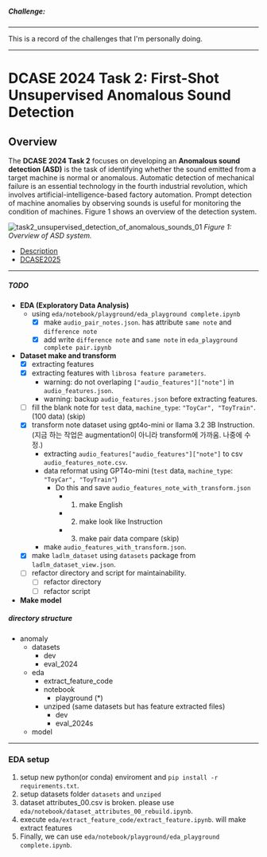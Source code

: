 ##### Challenge:

---

This is a record of the challenges that I'm personally doing.

---

# DCASE 2024 Task 2: First-Shot Unsupervised Anomalous Sound Detection

## Overview

The **DCASE 2024 Task 2** focuses on developing an **Anomalous sound detection (ASD)** is the task of identifying whether the sound emitted from a target machine is normal or anomalous. Automatic detection of mechanical failure is an essential technology in the fourth industrial revolution, which involves artificial-intelligence-based factory automation. Prompt detection of machine anomalies by observing sounds is useful for monitoring the condition of machines. Figure 1 shows an overview of the detection system.

![task2_unsupervised_detection_of_anomalous_sounds_01](https://github.com/user-attachments/assets/f4715132-290a-4fc8-bc6c-3fe18d23a4d3)
*Figure 1: Overview of ASD system.*

- [Description](https://dcase.community/challenge2024/task-first-shot-unsupervised-anomalous-sound-detection-for-machine-condition-monitoring)
- [DCASE2025](https://ossified-ox-0b0.notion.site/DCASE2025-117958188bc680f5a63cf112d4e5be99)

---

##### TODO
- __EDA (Exploratory Data Analysis)__
  - using `eda/notebook/playground/eda_playground complete.ipynb`
    - [x] make `audio_pair_notes.json`. has attribute `same note` and `difference note`
    - [x] add write `difference note` and `same note` in `eda_playground complete pair.ipynb` 
  
- __Dataset make and transform__
  - [x] extracting features
  - [x] extracting features with `librosa feature parameters`.
      - warning: do not overlaping `["audio_features"]["note"]` in `audio_features.json`.
      - warning: backup `audio_features.json` before extracting features.
  - [ ] fill the blank note for `test` data, `machine_type`: `"ToyCar", "ToyTrain"`. (100 data) (skip)
  - [x] transform note dataset using gpt4o-mini or llama 3.2 3B Instruction. (지금 하는 작업은 augmentation이 아니라 transform에 가까움. 나중에 수정.)
    - extracting `audio_features["audio_features"]["note"]` to csv `audio_features_note.csv`.
    - data reformat using GPT4o-mini (`test` data, `machine_type`: `"ToyCar", "ToyTrain"`)
      - Do this and save `audio_features_note_with_transform.json`
        - 1. make English
        - 2. make look like Instruction
        - 3. make pair data compare (skip)
    - make `audio_features_with_transform.json`.
  - [x] make `ladlm_dataset` using `datasets` package from `ladlm_dataset_view.json`. 
  - [ ] refactor directory and script for maintainability.
    - [ ] refactor directory
    - [ ] refactor script

- __Make model__

##### directory structure

- anomaly
  - datasets
    - dev
    - eval_2024
  - eda
    - extract_feature_code
    - notebook
      - playground (*)
    - unziped (same datasets but has feature extracted files)
      - dev
      - eval_2024s
  - model


---

### EDA setup

1. setup new python(or conda) enviroment and `pip install -r requirements.txt`. 
2. setup datasets folder `datasets` and `unziped`
3. dataset attributes_00.csv is broken. please use `eda/notebook/dataset_attributes_00_rebuild.ipynb`.
4. execute `eda/extract_feature_code/extract_feature.ipynb`. will make extract features
5. Finally, we can use `eda/notebook/playground/eda_playground complete.ipynb`.